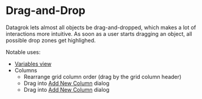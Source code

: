 <!-- TITLE: Drag-and-Drop -->
<!-- SUBTITLE: -->

# Drag-and-Drop

Datagrok lets almost all objects be drag-and-dropped, which makes a lot of interactions more intuitive.
As soon as a user starts dragging an object, all possible drop zones get highlighed.

Notable uses:

* [Variables view](variables-view.md)
* Columns 
  * Rearrange grid column order (drag by the grid column header)
  * Drag into [Add New Column](../transform/add-new-column.md) dialog
  * Drag into [Add New Column](../transform/add-new-column.md) dialog
